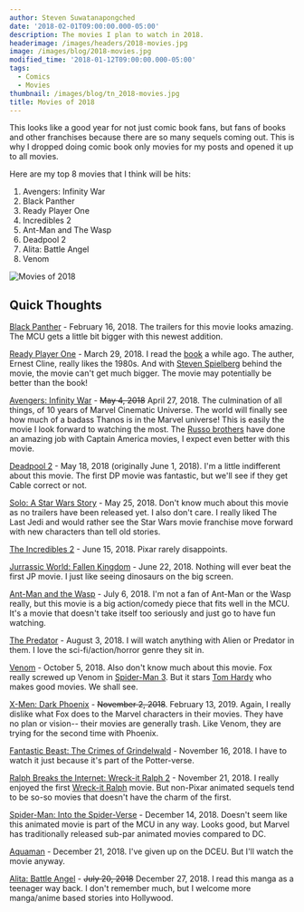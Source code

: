 ```yaml
---
author: Steven Suwatanapongched
date: '2018-02-01T09:00:00.000-05:00'
description: The movies I plan to watch in 2018.
headerimage: /images/headers/2018-movies.jpg
image: /images/blog/2018-movies.jpg
modified_time: '2018-01-12T09:00:00.000-05:00'
tags:
  - Comics
  - Movies
thumbnail: /images/blog/tn_2018-movies.jpg
title: Movies of 2018
---
```



This looks like a good year for not just comic book fans, but fans of books and other franchises because there are so many sequels coming out. This is why I dropped doing comic book only movies for my posts and opened it up to all movies.

Here are my top 8 movies that I think will be hits:

1. Avengers: Infinity War
2. Black Panther
3. Ready Player One
4. Incredibles 2
5. Ant-Man and The Wasp
6. Deadpool 2
7. Alita: Battle Angel
8. Venom

![Movies of 2018](/images/blog/2018-movies.jpg)

## Quick Thoughts

[Black Panther](http://www.imdb.com/title/tt1825683/) - February 16, 2018. The trailers for this movie looks amazing. The MCU gets a little bit bigger with this newest addition.

[Ready Player One](http://www.imdb.com/title/tt1677720/) - March 29, 2018. I read the [book](http://amzn.to/2DTgtTj) a while ago. The auther, Ernest Cline, really likes the 1980s. And with [Steven Spielberg](http://www.imdb.com/title/tt7133092/) behind the movie, the movie can't get much bigger. The movie may potentially be better than the book!

[Avengers: Infinity War](http://www.imdb.com/title/tt4154756/) - ~~May 4, 2018~~ April 27, 2018. The culmination of all things, of 10 years of Marvel Cinematic Universe. The world will finally see how much of a badass Thanos is in the Marvel universe! This is easily the movie I look forward to watching the most. The [Russo brothers](https://en.wikipedia.org/wiki/Russo_brothers) have done an amazing job with Captain America movies, I expect even better with this movie.

[Deadpool 2](http://www.imdb.com/title/tt5463162/) - May 18, 2018 (originally June 1, 2018). I'm a little indifferent about this movie. The first DP movie was fantastic, but we'll see if they get Cable correct or not.

[Solo: A Star Wars Story](http://www.imdb.com/title/tt3778644/) - May 25, 2018. Don't know much about this movie as no trailers have been released yet. I also don't care. I really liked The Last Jedi and would rather see the Star Wars movie franchise move forward with new characters than tell old stories.

[The Incredibles 2](http://www.imdb.com/title/tt3606756/) - June 15, 2018. Pixar rarely disappoints.

[Jurrassic World: Fallen Kingdom](http://www.imdb.com/title/tt4881806/) - June 22, 2018. Nothing will ever beat the first JP movie. I just like seeing dinosaurs on the big screen.

[Ant-Man and the Wasp](http://www.imdb.com/title/tt5095030) - July 6, 2018. I'm not a fan of Ant-Man or the Wasp really, but this movie is a big action/comedy piece that fits well in the MCU. It's a movie that doesn't take itself too seriously and just go to have fun watching.

[The Predator](http://www.imdb.com/title/tt3829266/) - August 3, 2018. I will watch anything with Alien or Predator in them. I love the sci-fi/action/horror genre they sit in.

[Venom](http://www.imdb.com/title/tt1270797/) - October 5, 2018. Also don't know much about this movie. Fox really screwed up Venom in [Spider-Man 3](http://www.imdb.com/title/tt0413300/). But it stars [Tom Hardy](http://www.imdb.com/name/nm0362766/) who makes good movies. We shall see.

[X-Men: Dark Phoenix](http://www.imdb.com/title/tt6565702/) - ~~November 2, 2018~~. February 13, 2019. Again, I really dislike what Fox does to the Marvel characters in their movies. They have no plan or vision-- their movies are generally trash. Like Venom, they are trying for the second time with Phoenix.

[Fantastic Beast: The Crimes of Grindelwald](http://www.imdb.com/title/tt4123430/) - November 16, 2018. I have to watch it just because it's part of the Potter-verse.

[Ralph Breaks the Internet: Wreck-it Ralph 2](http://www.imdb.com/title/tt5848272/) -  November 21, 2018. I really enjoyed the first [Wreck-it Ralph](http://www.imdb.com/title/tt1772341/) movie. But non-Pixar animated sequels tend to be so-so movies that doesn't have the charm of the first.

[Spider-Man: Into the Spider-Verse](http://www.imdb.com/title/tt4633694/) - December 14, 2018. Doesn't seem like this animated movie is part of the MCU in any way. Looks good, but Marvel has traditionally released sub-par animated movies compared to DC.

[Aquaman](http://www.imdb.com/title/tt1477834/) - December 21, 2018. I've given up on the DCEU. But I'll watch the movie anyway.

[Alita: Battle Angel](http://www.imdb.com/title/tt0437086/) - ~~July 20, 2018~~ December 27, 2018. I read this manga as a teenager way back. I don't remember much, but I welcome more manga/anime based stories into Hollywood.